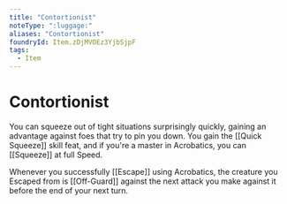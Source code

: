```yaml
---
title: "Contortionist"
noteType: ":luggage:"
aliases: "Contortionist"
foundryId: Item.zDjMVOEz3YjbSjpF
tags:
  - Item
---
```


# Contortionist

You can squeeze out of tight situations surprisingly quickly, gaining an advantage against foes that try to pin you down. You gain the [[Quick Squeeze]] skill feat, and if you're a master in Acrobatics, you can [[Squeeze]] at full Speed.

Whenever you successfully [[Escape]] using Acrobatics, the creature you Escaped from is [[Off-Guard]] against the next attack you make against it before the end of your next turn.
